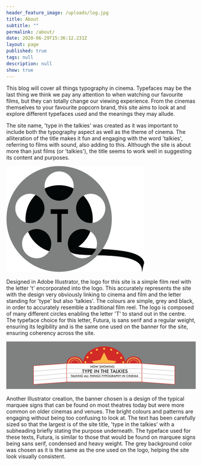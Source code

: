 ```yaml
---
header_feature_image: /uploads/log.jpg
title: About
subtitle: ""
permalink: /about/
date: 2020-06-29T15:36:12.231Z
layout: page
published: true
tags: null
description: null
show: true
---
```

This blog will cover all things typography in cinema. Typefaces may be the last thing we think we pay any attention to when watching our favourite films, but they can totally change our viewing experience. From the cinemas themselves to your favourite popcorn brand, this site aims to look at and explore different typefaces used and the meanings they may allude.

The site name, 'type in the talkies' was created as it was important to include both the typography aspect as well as the theme of cinema. The alliteration of the title makes it fun and engaging with the word 'talkies', referring to films with sound, also adding to this. Although the site is about more than just films (or 'talkies'), the title seems to work well in suggesting its content and purposes.

![Logo for site. A film reel with the letter 'T' in the centre.](../uploads/type-blog-logo.png)

Designed in Adobe Illustrator, the logo for this site is a simple film reel with the letter 't' encorporated into the logo. This accurately represents the site with the design very obviously linking to cinema and film and the letter standing for 'type' but also 'talkies'. The colours are simple, grey and black, in order to accurately resemble a traditional film reel. The logo is composed of many different circles enabling the letter 'T' to stand out in the centre. The typeface choice for this letter, Futura, is sans serif and a regular weight, ensuring its legibility and is the same one used on the banner for the site, ensuring coherency across the site.

![Banner image for site. An illustration of a cinema marquee with site name.](../uploads/banner-image-2.png)

Another Illustrator creation, the banner chosen is a design of the typical marquee signs that can be found on most theatres today but were more common on older cinemas and venues. The bright colours and patterns are engaging without being too confusing to look at. The text has been carefully sized so that the largest is of the site title, 'type in the talkies' with a subheading briefly stating the purpose underneath. The typeface used for these texts, Futura, is similar to those that would be found on marquee signs being sans serif, condensed and heavy weight. The grey background color was chosen as it is the same as the one used on the logo, helping the site look visually consistent.